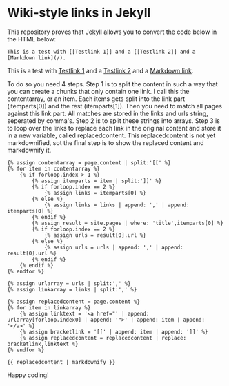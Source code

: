 # Wiki-style links in Jekyll

This repository proves that Jekyll allows you to convert the code below in the HTML below:

    This is a test with [[Testlink 1]] and a [[Testlink 2]] and a [Markdown link](/).

This is a test with [Testlink 1](/testlink1) and a [Testlink 2](/testlink2) and a [Markdown link](/).

To do so you need 4 steps. Step 1 is to split the content in such a way that you can create a chunks that only contain one link. I call this the contentarray, or an item. Each items gets split into the link part (itemparts[0]) and the rest (itemparts[1]). Then you need to match all pages against this link part. All matches are stored in the links and urls string, seperated by comma's. Step 2 is to split these strings into arrays. Step 3 is to loop over the links to replace each link in the original content and store it in a new variable, called replacedcontent. This replacedcontent is not yet markdownified, sot the final step is to show the replaced content and markdownify it.

```
{% assign contentarray = page.content | split:'[[' %}
{% for item in contentarray %}
    {% if forloop.index > 1 %}
        {% assign itemparts = item | split:']]' %}
        {% if forloop.index == 2 %}
            {% assign links = itemparts[0] %}
        {% else %}
            {% assign links = links | append: ',' | append: itemparts[0] %}
        {% endif %}
        {% assign result = site.pages | where: 'title',itemparts[0] %}
        {% if forloop.index == 2 %}
            {% assign urls = result[0].url %}
        {% else %}
            {% assign urls = urls | append: ',' | append: result[0].url %}
        {% endif %}
    {% endif %}
{% endfor %}

{% assign urlarray = urls | split:',' %}
{% assign linkarray = links | split:',' %}

{% assign replacedcontent = page.content %}
{% for item in linkarray %}
    {% assign linktext = '<a href="' | append: urlarray[forloop.index0] | append: '">' | append: item | append: '</a>' %}
    {% assign bracketlink = '[[' | append: item | append: ']]' %}
    {% assign replacedcontent = replacedcontent | replace: bracketlink,linktext %}
{% endfor %}

{{ replacedcontent | markdownify }}
```
Happy coding!
